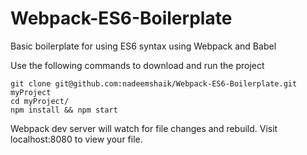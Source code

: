 # Webpack-ES6-Boilerplate
Basic boilerplate for using ES6 syntax using Webpack and Babel

Use the following commands to download and run the project
```
git clone git@github.com:nadeemshaik/Webpack-ES6-Boilerplate.git myProject
cd myProject/
npm install && npm start
```

Webpack dev server will watch for file changes and rebuild.
Visit localhost:8080 to view your file.
